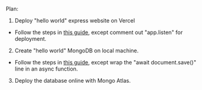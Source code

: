 Plan:

1. Deploy "hello world" express website on Vercel
- Follow the steps in [this guide](https://vercel.com/guides/using-express-with-vercel), except comment out "app.listen" for deployment.
2. Create "hello world" MongoDB on local machine.
- Follow the steps in [this guide](https://mongoosejs.com/docs/
), except wrap the "await document.save()" line in an async function.
3. Deploy the database online with Mongo Atlas.

